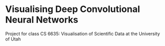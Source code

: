 # Visualising Deep Convolutional Neural Networks
Project for class CS 6635: Visualisation of Scientific Data at the University of Utah
